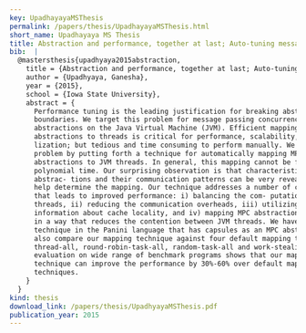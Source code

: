 ```yaml
---
key: UpadhayayaMSThesis
permalink: /papers/thesis/UpadhayayaMSThesis.html
short_name: Upadhayaya MS Thesis
title: Abstraction and performance, together at last; Auto-tuning message-passing concurrency on the Java Virtual Machine
bib:  |
  @mastersthesis{upadhyaya2015abstraction,
    title = {Abstraction and performance, together at last; Auto-tuning message-passing concurrency on the java virtual machine},
    author = {Upadhyaya, Ganesha},
    year = {2015},
    school = {Iowa State University},
    abstract = {
      Performance tuning is the leading justification for breaking abstraction
      boundaries. We target this problem for message passing concurrency (MPC)
      abstractions on the Java Virtual Machine (JVM). Efficient mapping of MPC
      abstractions to threads is critical for performance, scalability, and CPU uti-
      lization; but tedious and time consuming to perform manually. We solve this
      problem by putting forth a technique for automatically mapping MPC
      abstractions to JVM threads. In general, this mapping cannot be found in
      polynomial time. Our surprising observation is that characteristics of MPC
      abstrac- tions and their communication patterns can be very revealing, and can
      help determine the mapping. Our technique addresses a number of challenges
      that leads to improved performance: i) balancing the com- putations across JVM
      threads, ii) reducing the communication overheads, iii) utilizing the
      information about cache locality, and iv) mapping MPC abstractions to threads
      in a way that reduces the contention between JVM threads. We have realized our
      technique in the Panini language that has capsules as an MPC abstraction. We
      also compare our mapping technique against four default mapping techniques:
      thread-all, round-robin-task-all, random-task-all and work-stealing. Our
      evaluation on wide range of benchmark programs shows that our mapping
      technique can improve the performance by 30%-60% over default mapping
      techniques.
    }
  }
kind: thesis
download_link: /papers/thesis/UpadhyayaMSThesis.pdf
publication_year: 2015
---
```

